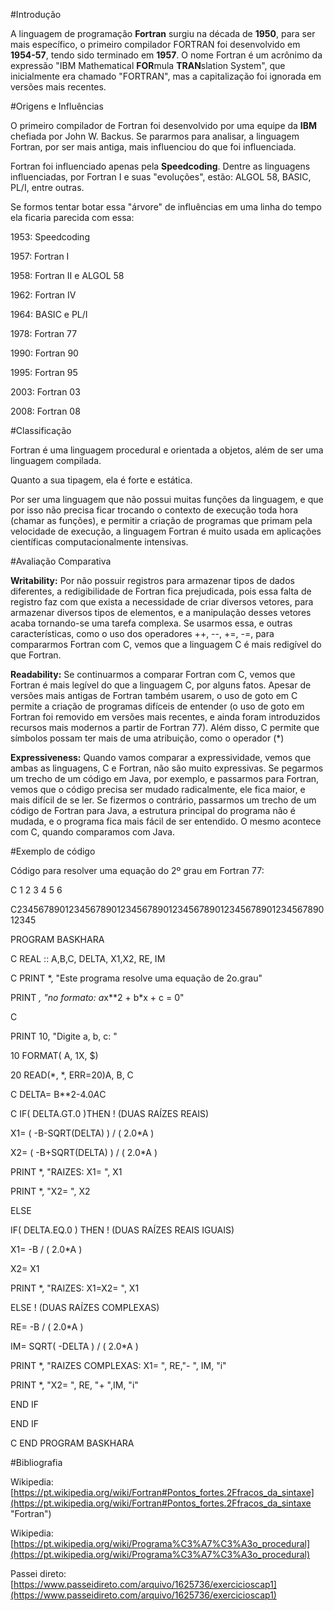 #Introdução

A linguagem de programação **Fortran** surgiu na década de **1950**, para ser mais específico, o primeiro compilador FORTRAN foi desenvolvido em **1954-57**, tendo sido terminado em **1957**. O nome Fortran é um acrônimo da expressão "IBM Mathematical **FOR**mula **TRAN**slation System", que inicialmente era chamado "FORTRAN", mas a capitalização foi ignorada em versões mais recentes.


#Origens e Influências

O primeiro compilador de Fortran foi desenvolvido por uma equipe da **IBM** chefiada por John W. Backus. Se pararmos para analisar, a linguagem Fortran, por ser mais antiga, mais influenciou do que foi influenciada.

Fortran foi influenciado apenas pela **Speedcoding**. Dentre as linguagens influenciadas, por Fortran I e suas "evoluções", estão: ALGOL 58, BASIC, PL/I, entre outras.

Se formos tentar botar essa "árvore" de influências em uma linha do tempo ela ficaria parecida com essa:

1953: Speedcoding

1957: Fortran I

1958: Fortran II e ALGOL 58

1962: Fortran IV

1964: BASIC e PL/I

1978: Fortran 77

1990: Fortran 90

1995: Fortran 95

2003: Fortran 03

2008: Fortran 08


#Classificação

Fortran é uma linguagem procedural e orientada a objetos, além de ser uma linguagem compilada.

Quanto a sua tipagem, ela é forte e estática.

Por ser uma linguagem que não possui muitas funções da linguagem, e que por isso não precisa ficar trocando o contexto de execução toda hora (chamar as funções), e permitir a criação de programas que primam pela velocidade de execução, a linguagem Fortran é muito usada em aplicações científicas computacionalmente intensivas.


#Avaliação Comparativa

**Writability:** Por não possuir registros para armazenar tipos de dados diferentes, a redigibilidade de Fortran fica prejudicada, pois essa falta de registro faz com que exista a necessidade de criar diversos vetores, para armazenar diversos tipos de elementos, e a manipulação desses vetores acaba tornando-se uma tarefa complexa. Se usarmos essa, e outras características, como o uso dos operadores ++, --, +=, -=, para compararmos Fortran com C, vemos que a linguagem C é mais redigível do que Fortran.

**Readability:** Se continuarmos a comparar Fortran com C, vemos que Fortran é mais legível do que a linguagem C, por alguns fatos. Apesar de versões mais antigas de Fortran também usarem, o uso de goto em C permite a criação de programas difíceis de entender (o uso de goto em Fortran foi removido em versões mais recentes, e ainda foram introduzidos recursos mais modernos a partir de Fortran 77). Além disso, C permite que símbolos possam ter mais de uma atribuição, como o operador (\*)

**Expressiveness:** Quando vamos comparar a expressividade, vemos que ambas as linguagens, C e Fortran, não são muito expressivas. Se pegarmos um trecho de um código em Java, por exemplo, e passarmos para Fortran, vemos que o código precisa ser mudado radicalmente, ele fica maior, e mais difícil de se ler. Se fizermos o contrário, passarmos um trecho de um código de Fortran para Java, a estrutura principal do programa não é mudada, e o programa fica mais fácil de ser entendido. O mesmo acontece com C, quando comparamos com Java.

#Exemplo de código

Código para resolver uma equação do 2º grau em Fortran 77:

C 1 2 3 4 5 6

C2345678901234567890123456789012345678901234567890123456789012345
      
PROGRAM BASKHARA

C
    REAL :: A,B,C, DELTA, X1,X2, RE, IM

C
    PRINT *, "Este programa resolve uma equação de 2o.grau"
      
PRINT *, "no formato: a*x**2 + b*x + c = 0"

C
      
PRINT  10, "Digite a, b, c: "

10   FORMAT( A, 1X, $)

20   READ(*, *, ERR=20)A, B, C

C
DELTA= B**2-4.0*A*C

C
IF( DELTA.GT.0 )THEN      ! (DUAS RAÍZES REAIS)
          
X1= ( -B-SQRT(DELTA) ) / ( 2.0*A )
          
X2= ( -B+SQRT(DELTA) ) / ( 2.0*A )
          
PRINT *, "RAIZES:  X1= ", X1
          
PRINT *, "X2= ", X2
      
ELSE
          
IF( DELTA.EQ.0 ) THEN ! (DUAS RAÍZES REAIS IGUAIS)
          
X1= -B / ( 2.0*A )
          
X2= X1
          
PRINT *, "RAIZES: X1=X2= ", X1
      
ELSE                      ! (DUAS RAÍZES COMPLEXAS)
          
RE= -B / ( 2.0*A )
          
IM= SQRT( -DELTA ) / ( 2.0*A )
          
PRINT *, "RAIZES COMPLEXAS: X1= ", RE,"- ", IM, "i"
          
PRINT *, "X2= ", RE, "+ ",IM, "i"
          
END IF
      
END IF

C
END PROGRAM BASKHARA


#Bibliografia

Wikipedia: [https://pt.wikipedia.org/wiki/Fortran#Pontos_fortes.2Ffracos_da_sintaxe](https://pt.wikipedia.org/wiki/Fortran#Pontos_fortes.2Ffracos_da_sintaxe "Fortran")

Wikipedia: [https://pt.wikipedia.org/wiki/Programa%C3%A7%C3%A3o_procedural](https://pt.wikipedia.org/wiki/Programa%C3%A7%C3%A3o_procedural)

Passei direto: [https://www.passeidireto.com/arquivo/1625736/exercicioscap1](https://www.passeidireto.com/arquivo/1625736/exercicioscap1)
